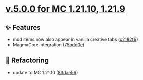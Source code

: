 # [v.5.0.0 for MC 1.21.10, 1.21.9](https://github.com/XxRexRaptorxX/ExtraGems/compare/v.5.0.0-dev1...v.5.0.0-dev5)

## ✨ Features

- mod items now also appear in vanilla creative tabs ([c2182f6](https://github.com/XxRexRaptorxX/ExtraGems/commit/c2182f612500f692649fc73696cd073843b28b0e))
- MagmaCore integration ([75bdd0e](https://github.com/XxRexRaptorxX/ExtraGems/commit/75bdd0e43045ba39ea7b04606c0eab5d28f3e3a9))

## 🔨 Refactoring

- update to MC 1.21.10 ([83dae56](https://github.com/XxRexRaptorxX/ExtraGems/commit/83dae56551b3d345500586c4805101403bbe6ec8))

